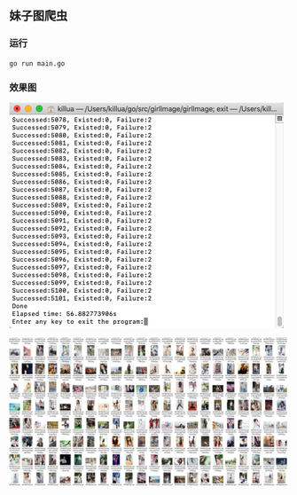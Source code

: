 ## 妹子图爬虫

### 运行

```golang
go run main.go
```

### 效果图

 ![效果图1](resource/program.png)
 
 ![效果图2](resource/preview.png)